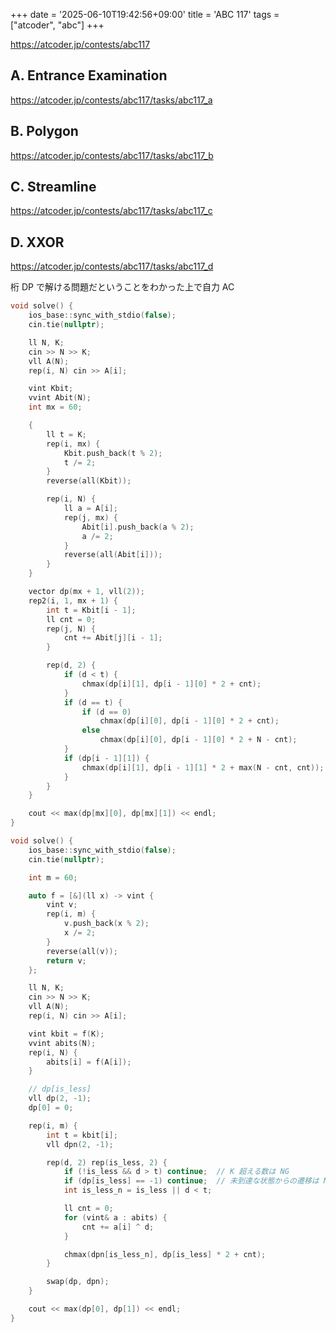 +++
date = '2025-06-10T19:42:56+09:00'
title = 'ABC 117'
tags = ["atcoder", "abc"]
+++

<https://atcoder.jp/contests/abc117>

## A. Entrance Examination

<https://atcoder.jp/contests/abc117/tasks/abc117_a>

## B. Polygon

<https://atcoder.jp/contests/abc117/tasks/abc117_b>

## C. Streamline

<https://atcoder.jp/contests/abc117/tasks/abc117_c>

## D. XXOR

<https://atcoder.jp/contests/abc117/tasks/abc117_d>

桁 DP で解ける問題だということをわかった上で自力 AC

```cpp
void solve() {
    ios_base::sync_with_stdio(false);
    cin.tie(nullptr);

    ll N, K;
    cin >> N >> K;
    vll A(N);
    rep(i, N) cin >> A[i];

    vint Kbit;
    vvint Abit(N);
    int mx = 60;

    {
        ll t = K;
        rep(i, mx) {
            Kbit.push_back(t % 2);
            t /= 2;
        }
        reverse(all(Kbit));

        rep(i, N) {
            ll a = A[i];
            rep(j, mx) {
                Abit[i].push_back(a % 2);
                a /= 2;
            }
            reverse(all(Abit[i]));
        }
    }

    vector dp(mx + 1, vll(2));
    rep2(i, 1, mx + 1) {
        int t = Kbit[i - 1];
        ll cnt = 0;
        rep(j, N) {
            cnt += Abit[j][i - 1];
        }

        rep(d, 2) {
            if (d < t) {
                chmax(dp[i][1], dp[i - 1][0] * 2 + cnt);
            }
            if (d == t) {
                if (d == 0)
                    chmax(dp[i][0], dp[i - 1][0] * 2 + cnt);
                else
                    chmax(dp[i][0], dp[i - 1][0] * 2 + N - cnt);
            }
            if (dp[i - 1][1]) {
                chmax(dp[i][1], dp[i - 1][1] * 2 + max(N - cnt, cnt));
            }
        }
    }

    cout << max(dp[mx][0], dp[mx][1]) << endl;
}
```

```cpp
void solve() {
    ios_base::sync_with_stdio(false);
    cin.tie(nullptr);

    int m = 60;

    auto f = [&](ll x) -> vint {
        vint v;
        rep(i, m) {
            v.push_back(x % 2);
            x /= 2;
        }
        reverse(all(v));
        return v;
    };

    ll N, K;
    cin >> N >> K;
    vll A(N);
    rep(i, N) cin >> A[i];

    vint kbit = f(K);
    vvint abits(N);
    rep(i, N) {
        abits[i] = f(A[i]);
    }

    // dp[is_less]
    vll dp(2, -1);
    dp[0] = 0;

    rep(i, m) {
        int t = kbit[i];
        vll dpn(2, -1);

        rep(d, 2) rep(is_less, 2) {
            if (!is_less && d > t) continue;  // K 超える数は NG
            if (dp[is_less] == -1) continue;  // 未到達な状態からの遷移は NG
            int is_less_n = is_less || d < t;

            ll cnt = 0;
            for (vint& a : abits) {
                cnt += a[i] ^ d;
            }

            chmax(dpn[is_less_n], dp[is_less] * 2 + cnt);
        }

        swap(dp, dpn);
    }

    cout << max(dp[0], dp[1]) << endl;
}
```
